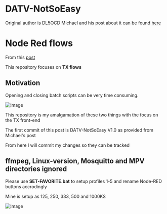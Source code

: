 # DATV-NotSoEasy
Original author is DL5OCD Michael and his post about it can be found [here](https://groups.io/g/plutodvb/message/257)

# Node Red flows
From this [post](https://www.pg540.org/wiki/index.php/RFE_for_PlutoDVB2)

This repository focuses on **TX flows**

## Motivation
Opening and closing batch scripts can be very time consuming.

![image](https://github.com/Psynosaur/DATV-NotSoEasy/assets/26934113/9226b0f1-dce5-45b5-ba4f-9a10dec32201)

This repository is my amalgamation of these two things with the focus on the TX front-end

The first commit of this post is ​DATV-NotSoEasy V1.0 as provided from Michael's post

From here I will commit my changes so they can be tracked

## ffmpeg, Linux-version, Mosquitto and MPV directories ignored


Please use **SET-FAVORITE.bat** to setup profiles 1-5 and rename Node-RED buttons accrodingly

Mine is setup as 125, 250, 333, 500 and 1000KS

![image](https://github.com/Psynosaur/DATV-NotSoEasy/assets/26934113/cabc0f57-f57d-401f-8034-fab025e571d1)
